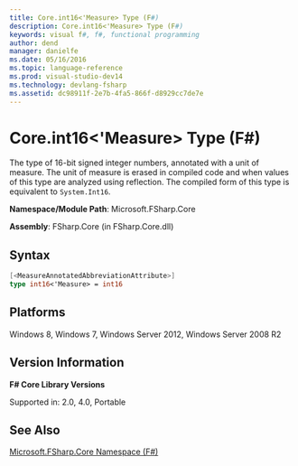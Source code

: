 ```yaml
---
title: Core.int16<'Measure> Type (F#)
description: Core.int16<'Measure> Type (F#)
keywords: visual f#, f#, functional programming
author: dend
manager: danielfe
ms.date: 05/16/2016
ms.topic: language-reference
ms.prod: visual-studio-dev14
ms.technology: devlang-fsharp
ms.assetid: dc98911f-2e7b-4fa5-866f-d8929cc7de7e 
---
```


# Core.int16<'Measure> Type (F#)

The type of 16-bit signed integer numbers, annotated with a unit of measure. The unit of measure is erased in compiled code and when values of this type are analyzed using reflection. The compiled form of this type is equivalent to `System.Int16`.

**Namespace/Module Path**: Microsoft.FSharp.Core

**Assembly**: FSharp.Core (in FSharp.Core.dll)


## Syntax

```fsharp
[<MeasureAnnotatedAbbreviationAttribute>]
type int16<'Measure> = int16
```

## Platforms
Windows 8, Windows 7, Windows Server 2012, Windows Server 2008 R2


## Version Information
**F# Core Library Versions**

Supported in: 2.0, 4.0, Portable

## See Also
[Microsoft.FSharp.Core Namespace &#40;F&#35;&#41;](Microsoft.FSharp.Core-Namespace-%5BFSharp%5D.md)